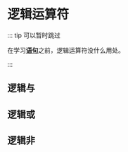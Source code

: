 # 逻辑运算符

::: tip 可以暂时跳过

在学习[**语句**](/教程/正文/语法和标准库/5_语句.md)之前，逻辑运算符没什么用处。

:::

## 逻辑与

## 逻辑或

## 逻辑非

